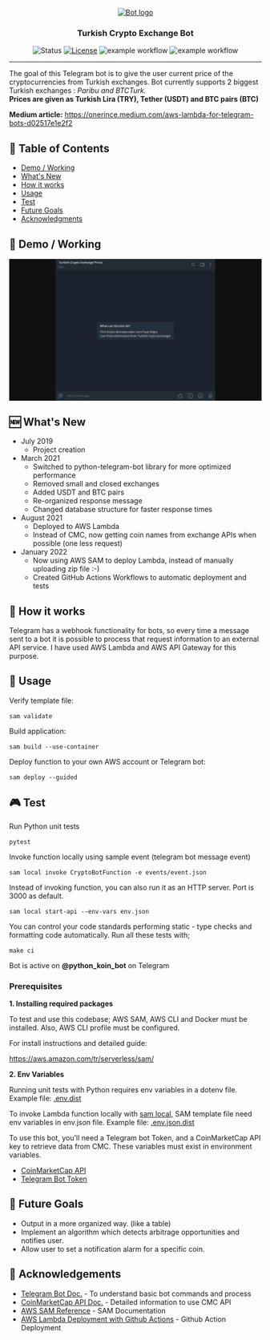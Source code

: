 <p align="center">
  <a href="" rel="noopener">
 <img width=200px height=200px src="https://i.imgur.com/FxL5qM0.jpg" alt="Bot logo"></a>
</p>

<h3 align="center">Turkish Crypto Exchange Bot</h3>

<div align="center">

  ![Status](https://img.shields.io/badge/status-active-success.svg)
  [![License](https://img.shields.io/badge/license-MIT-blue.svg)](/LICENSE)
  ![example workflow](https://github.com/OnerInce/telegram-crypto_bot/actions/workflows/LintAndTest.yml/badge.svg)
  ![example workflow](https://github.com/OnerInce/telegram-crypto_bot/actions/workflows/DevDeploy.yml/badge.svg)

</div>

---

The goal of this Telegram bot is to give the user current price of the cryptocurrencies from Turkish exchanges. 
Bot currently supports 2 biggest Turkish exchanges : *Paribu and BTCTurk.*  
**Prices are given as Turkish Lira (TRY), Tether (USDT) and BTC pairs (BTC)**

**Medium article:** https://onerince.medium.com/aws-lambda-for-telegram-bots-d02517e1e2f2

## 📝 Table of Contents
+ [Demo / Working](#demo)
+ [What's New](#new)
+ [How it works](#working)
+ [Usage](#usage)
+ [Test](#test)
+ [Future Goals](#goals)
+ [Acknowledgments](#acknowledgement)

## 🎥 Demo / Working <a name = "demo"></a>
<img align="center" src="/pics/demo.gif">

## :new: What's New <a name = "new"></a>

- July 2019 
  - Project creation
- March 2021 
  - Switched to python-telegram-bot library for more optimized performance 
  - Removed small and closed exchanges
  - Added USDT and BTC pairs
  - Re-organized response message
  - Changed database structure for faster response times
- August 2021 
  - Deployed to AWS Lambda 
  - Instead of CMC, now getting coin names from exchange APIs when possible (one less request)
- January 2022 
  - Now using AWS SAM to deploy Lambda, instead of manually uploading zip file :-)
  - Created GitHub Actions Workflows to automatic deployment and tests

## 💭 How it works <a name = "working"></a>

Telegram has a webhook functionality for bots, so every time a message sent to a bot it is possible to process that
request information to an external API service. I have used AWS Lambda and AWS API Gateway for this purpose.

## 🎈 Usage <a name = "usage"></a>

Verify template file:

```
sam validate
```

Build application:

```
sam build --use-container
```

Deploy function to your own AWS account or Telegram bot:

```
sam deploy --guided
```

## :video_game: Test <a name = "test"></a>

Run Python unit tests

```
pytest
```

Invoke function locally using sample event (telegram bot message event)

```
sam local invoke CryptoBotFunction -e events/event.json
```

Instead of invoking function, you can also run it as an HTTP server. Port is 3000 as default. 

```
sam local start-api --env-vars env.json
```

You can control your code standards performing static - type checks and formatting code automatically. 
Run all these tests with;

```
make ci
```

Bot is active on **@python_koin_bot** on Telegram


### Prerequisites

**1. Installing required packages**

To test and use this codebase; AWS SAM, AWS CLI and Docker must be installed. Also, AWS CLI profile must be configured. 

For install instructions and detailed guide:

https://aws.amazon.com/tr/serverless/sam/

**2. Env Variables**

Running unit tests with Python requires env variables in a dotenv file. Example file: [.env.dist](.env.dist)

To invoke Lambda function locally with [sam local](https://docs.aws.amazon.com/serverless-application-model/latest/developerguide/sam-cli-command-reference-sam-local-invoke.html), 
SAM template file need env variables in env.json file. Example file: [.env.json.dist](.env.json.dist)

To use this bot, you'll need a Telegram bot Token, and a CoinMarketCap API key to retrieve data from CMC.
These variables must exist in environment variables. 

* [CoinMarketCap API](https://pro.coinmarketcap.com/signup/)
* [Telegram Bot Token](https://core.telegram.org/bots#creating-a-new-bot)

## :dart: Future Goals <a name = "goals"></a>

* Output in a more organized way. (like a table)
* Implement an algorithm which detects arbitrage opportunities and notifies user.
* Allow user to set a notification alarm for a specific coin.


## 🎉 Acknowledgements <a name = "acknowledgement"></a>
* [Telegram Bot Doc.](https://core.telegram.org/bots) - To understand basic bot commands and process
* [CoinMarketCap API Doc.](https://coinmarketcap.com/api/) - Detailed information to use CMC API
* [AWS SAM Reference](https://aws.amazon.com/tr/serverless/sam/) - SAM Documentation
* [AWS Lambda Deployment with Github Actions](https://www.sufle.io/blog/aws-lambda-deployment-with-github-actions) - Github Action Deployment
